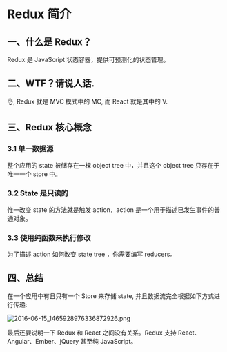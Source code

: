 # Redux 简介

## 一、什么是 Redux？

Redux 是 JavaScript 状态容器，提供可预测化的状态管理。

## 二、WTF？请说人话.

👌, Redux 就是 MVC 模式中的 MC, 而 React 就是其中的 V.

## 三、Redux 核心概念

### 3.1 单一数据源

整个应用的 state 被储存在一棵 object tree 中，并且这个 object tree 只存在于唯一一个 store 中。

### 3.2 State 是只读的

惟一改变 state 的方法就是触发 action，action 是一个用于描述已发生事件的普通对象。

### 3.3 使用纯函数来执行修改

为了描述 action 如何改变 state tree ，你需要编写 reducers。

## 四、总结

在一个应用中有且只有一个 Store 来存储 state, 并且数据流完全根据如下方式进行传递:

![2016-06-15_1465928976336872926.png](http://p.simman.cc/2016-06-15_1465928976336872926.png)


最后还要说明一下 Redux 和 React 之间没有关系。Redux 支持 React、Angular、Ember、jQuery 甚至纯 JavaScript。